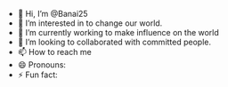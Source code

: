 - 👋 Hi, I’m @Banai25
- 👀 I’m interested in to change our world.
- 🌱 I’m currently working to make influence on the world
- 💞️ I’m looking to collaborated with committed people.
- 📫 How to reach me 
- 😄 Pronouns:
- ⚡ Fun fact: 

<!---
Banai25/Banai25 is a ✨ special ✨ repository because its `README.md` (this file) appears on your GitHub profile.
You can click the Preview link to take a look at your changes.
--->
